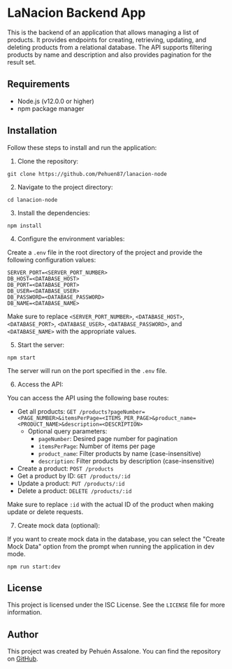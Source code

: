 # LaNacion Backend App

This is the backend of an application that allows managing a list of products. It provides endpoints for creating, retrieving, updating, and deleting products from a relational database. The API supports filtering products by name and description and also provides pagination for the result set.

## Requirements

- Node.js (v12.0.0 or higher)
- npm package manager

## Installation

Follow these steps to install and run the application:

1. Clone the repository:

```
git clone https://github.com/Pehuen87/lanacion-node
```

2. Navigate to the project directory:

```
cd lanacion-node
```

3. Install the dependencies:

```
npm install
```

4. Configure the environment variables:

Create a `.env` file in the root directory of the project and provide the following configuration values:

```
SERVER_PORT=<SERVER_PORT_NUMBER>
DB_HOST=<DATABASE_HOST>
DB_PORT=<DATABASE_PORT>
DB_USER=<DATABASE_USER>
DB_PASSWORD=<DATABASE_PASSWORD>
DB_NAME=<DATABASE_NAME>
```

Make sure to replace `<SERVER_PORT_NUMBER>`, `<DATABASE_HOST>`, `<DATABASE_PORT>`, `<DATABASE_USER>`, `<DATABASE_PASSWORD>`, and `<DATABASE_NAME>` with the appropriate values.

5. Start the server:

```
npm start
```

The server will run on the port specified in the `.env` file.

6. Access the API:

You can access the API using the following base routes:

- Get all products: `GET /products?pageNumber=<PAGE_NUMBER>&itemsPerPage=<ITEMS_PER_PAGE>&product_name=<PRODUCT_NAME>&description=<DESCRIPTION>`
  - Optional query parameters:
    - `pageNumber`: Desired page number for pagination
    - `itemsPerPage`: Number of items per page
    - `product_name`: Filter products by name (case-insensitive)
    - `description`: Filter products by description (case-insensitive)
- Create a product: `POST /products`
- Get a product by ID: `GET /products/:id`
- Update a product: `PUT /products/:id`
- Delete a product: `DELETE /products/:id`

Make sure to replace `:id` with the actual ID of the product when making update or delete requests.

7. Create mock data (optional):

If you want to create mock data in the database, you can select the "Create Mock Data" option from the prompt when running the application in dev mode. 
```
npm run start:dev
```

## License

This project is licensed under the ISC License. See the `LICENSE` file for more information.

## Author

This project was created by Pehuén Assalone. You can find the repository on [GitHub](https://github.com/Pehuen87/lanacion-node).
